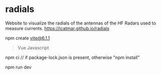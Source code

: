 # radials
Website to visualize the radials of the antennas of the HF Radars used to measure currents. https://icatmar.github.io/radials


npm create vite@6.1.1
> Vue
> Javascript

npm ci // if package-lock.json is present, otherwise "npm install"

npm run dev
